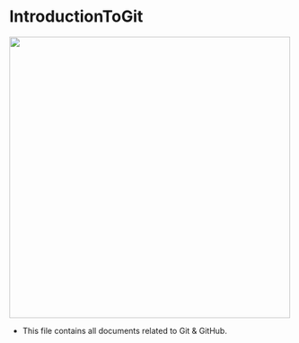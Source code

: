 # IntroductionToGit

<img src="https://github.com/kashika0112/IntoductionToGit/blob/main/Images/cover-pic.jpeg" width=500>

- This file contains all documents related to Git & GitHub.


